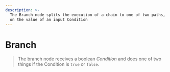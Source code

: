 ```yaml
---
description: >-
  The Branch node splits the execution of a chain to one of two paths, depending
  on the value of an input Condition
---
```


# Branch

> The branch node receives a boolean _Condition_ and does one of two things if the Condition is `true` or `false`.&#x20;

